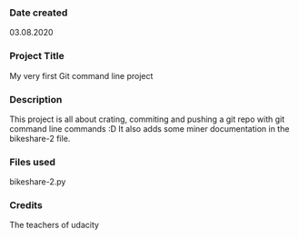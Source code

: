 ### Date created
03.08.2020

### Project Title
My very first Git command line project

### Description
This project is all about crating, commiting and pushing a git repo with git command line commands :D
It also adds some miner documentation in the bikeshare-2 file.

### Files used
bikeshare-2.py

### Credits
The teachers of udacity

